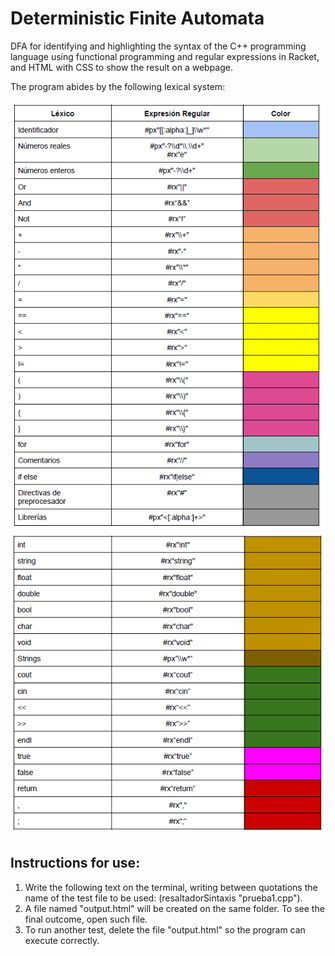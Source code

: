 # Deterministic Finite Automata
DFA for identifying and highlighting the syntax of the C++ programming language using functional programming and regular expressions in Racket, and HTML with CSS to show the result on a webpage.

The program abides by the following lexical system:

![table](LexicalSystem1.png)
![table](LexicalSystem2.png)

## Instructions for use:
1. Write the following text on the terminal, writing between quotations the name of the test file to be used: (resaltadorSintaxis "prueba1.cpp").
2. A file named "output.html" will be created on the same folder. To see the final outcome, open such file.
3. To run another test, delete the file "output.html" so the program can execute correctly.

